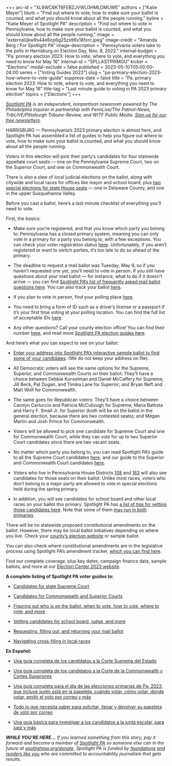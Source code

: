 +++
arc-id = "XL6WC6KT6FEBZJVWLOHMLOMUWE"
authors = ["Katie Meyer"]
blurb = "Find out where to vote, how to make sure your ballot is counted, and what you should know about all the people running."
byline = "Katie Meyer of Spotlight PA"
description = "Find out where to vote in Pennsylvania, how to make sure your ballot is counted, and what you should know about all the people running."
image = "external/jkw9s44e6cp6g25zs96x18fxrc.jpeg"
image-credit = "Amanda Berg / For Spotlight PA"
image-description = "Pennsylvania voters take to the polls in Harrisburg on Election Day, Nov. 8, 2022."
internal-budget = "Pa. primary election 2023: How to vote, where to vote, and everything you need to know for May 16"
internal-id = "SPLLASTPRIMGU"
kicker = "Elections"
modal-exclude = false
published = 2023-05-10T05:00:00-04:00
series = ["Voting Guides 2023"]
slug = "pa-primary-election-2023-how-where-to-vote-guide"
suppress-date = false
title = "Pa. primary election 2023: How to vote, where to vote, and everything you need to know for May 16"
title-tag = "Last minute guide to voting in PA 2023 primary election"
topics = ["Elections"]
+++

<a href="https://www.spotlightpa.org/"><i>Spotlight PA</i></a><i> is an independent, nonpartisan newsroom powered by The Philadelphia Inquirer in partnership with PennLive/The Patriot-News, TribLIVE/Pittsburgh Tribune-Review, and WITF Public Media. </i><a href="https://www.spotlightpa.org/newsletters"><i>Sign up for our free newsletters</i></a><i>.</i>

HARRISBURG — Pennsylvania’s 2023 primary election is almost here, and Spotlight PA has assembled a list of guides to help you figure out where to vote, how to make sure your ballot is counted, and what you should know about all the people running.

Voters in this election will pick their party’s candidates for four statewide appellate court seats — one on the Pennsylvania Supreme Court, two on the Superior Court, and one on Commonwealth Court.

<script src="https://www.spotlightpa.org/embed.js" async></script><div data-spl-embed-version="1" data-spl-src="https://www.spotlightpa.org/embeds/newsletter/"></div>


There is also a slew of local judicial elections on the ballot, along with citywide and local races for offices like mayor and school board, plus <a href="https://www.spotlightpa.org/news/2023/04/pa-state-house-majority-definition-rules-twitter-blue/">two special elections for state House seats</a> — one in Delaware County, and one in the upper Susquehanna Valley.

Before you cast a ballot, here’s a last-minute checklist of everything you’ll need to vote.

First, the basics:

- Make sure you’re registered, and that you know which party you belong to. Pennsylvania has a closed primary system, meaning you can only vote in a primary for a party you belong to, with a few exceptions. You can check your voter registration status <a href="https://www.pavoterservices.pa.gov/pages/voterregistrationstatus.aspx">here</a>. Unfortunately, if you aren’t registered or want to switch parties, it’s too late to do so ahead of the primary.

- The deadline to request a mail ballot was Tuesday, May 9, so if you haven’t requested one yet, you’ll need to vote in person. If you still have questions about your mail ballot — for instance, what to do if it doesn’t arrive — you can find <a href="https://www.spotlightpa.org/news/2023/04/pa-primary-election-2023-mail-ballot-deadline-request-guide/">Spotlight PA’s list of frequently asked mail ballot questions here</a>. You can also track your ballot <a href="https://www.pavoterservices.pa.gov/Pages/BallotTracking.aspx">here</a>.

- If you plan to vote in person, find your polling place <a href="https://www.pavoterservices.pa.gov/Pages/PollingPlaceInfo.aspx">here</a>.

- You need to bring a form of ID such as a driver’s license or a passport if it’s your first time voting at your polling location. You can find the full list of acceptable IDs <a href="https://www.vote.pa.gov/Register-to-Vote/Pages/Voter-ID-for-First-Time-Voters.aspx">here</a>.

- Any other questions? Call your county election office! You can find their number <a href="https://www.vote.pa.gov/Resources/Pages/Contact-Your-Election-Officials.aspx">here</a>, and read more <a href="https://www.spotlightpa.org/elections/">Spotlight PA election guides here</a>.

And here’s what you can expect to see on your ballot:

- <a href="https://www.spotlightpa.org/elections/">Enter your address into Spotlight PA’s interactive sample ballot to find some of your candidates</a>. (We do not keep your address on file).

- All Democratic voters will see the same options for the Supreme, Superior, and Commonwealth Courts on their ballot: They’ll have a choice between Debbie Kunselman and Daniel McCaffery for Supreme; Jill Beck, Pat Dugan, and Timika Lane for Superior; and Bryan Neft and Matt Wolf for Commonwealth.

- The same goes for Republican voters: They’ll have a choice between Carolyn Carluccio and Patricia McCullough for Supreme; Maria Battista and Harry F. Smail Jr. for Superior (both will be on the ballot in the general election, because there are two contested seats); and Megan Martin and Josh Prince for Commonwealth.

- Voters will be allowed to pick one candidate for Supreme Court and one for Commonwealth Court, while they can vote for up to two Superior Court candidates since there are two vacant seats.

- No matter which party you belong to, you can read Spotlight PA’s guide to all the Supreme Court candidates <a href="https://www.spotlightpa.org/news/2023/03/pa-election-primary-2023-supreme-court-candidates/">here</a>, and our guide to the Superior and Commonwealth Court candidates <a href="https://www.spotlightpa.org/news/2023/03/pa-election-primary-2023-commonwealth-superior-court-candidates/">here</a>.

- Voters who live in Pennsylvania House Districts <a href="https://ballotpedia.org/Pennsylvania_House_of_Representatives_District_108">108</a> and <a href="https://ballotpedia.org/Pennsylvania_House_of_Representatives_District_163">163</a> will also see candidates for those seats on their ballot. Unlike most races, voters who don’t belong to a major party are allowed to vote in special elections held during the spring primary.

- In addition, you will see candidates for school board and other local races on your ballot this primary. Spotlight PA has <a href="https://www.spotlightpa.org/news/2023/04/pa-primary-election-2023-candidates-running-mayor-council-judge-vetting-guide/">a list of tips for vetting those candidates here</a>. Note that some of them <a href="https://www.spotlightpa.org/news/2023/05/cross-file-school-board-republican-democrat-pennsylvania/">may run in both primaries</a>.

<script src="https://www.spotlightpa.org/embed.js" async></script><div data-spl-embed-version="1" data-spl-src="https://www.spotlightpa.org/embeds/donate/"></div>


There will be no statewide proposed constitutional amendments on the ballot. However, there may be local ballot initiatives depending on where you live. Check your <a href="https://www.vote.pa.gov/Resources/Pages/Contact-Your-Election-Officials.aspx">county’s election website</a> or sample ballot.

You can also check where constitutional amendments are in the legislative process using Spotlight PA’s amendment tracker, <a href="https://www.spotlightpa.org/news/2022/01/pennsylvania-constitution-amendments-tracker-complete-guide/">which you can find here</a>.

Find our complete coverage, plus key dates, campaign finance data, sample ballots, and more at our <a href="https://www.spotlightpa.org/elections/">Election Center 2023 website</a>.

<b>A complete listing of Spotlight PA voter guides to:</b>

- <a href="https://www.spotlightpa.org/news/2023/03/pa-election-primary-2023-supreme-court-candidates/">Candidates for state Supreme Court</a>

- <a href="https://www.spotlightpa.org/news/2023/03/pa-election-primary-2023-commonwealth-superior-court-candidates/">Candidates for Commonwealth and Superior Courts</a>

- <a href="https://www.spotlightpa.org/news/2023/04/pa-primary-election-2023-complete-guide-polling-place-mail-ballot/">Figuring out who is on the ballot, when to vote, how to vote, where to vote, and more</a>

- <a href="https://www.spotlightpa.org/news/2023/04/pa-primary-election-2023-candidates-running-mayor-council-judge-vetting-guide/">Vetting candidates for school board, judge, and more</a>

- <a href="https://www.spotlightpa.org/news/2023/04/pa-primary-election-2023-mail-ballot-deadline-request-guide/">Requesting, filling out, and returning your mail ballot</a>

- <a href="https://www.spotlightpa.org/news/2023/05/cross-file-school-board-republican-democrat-pennsylvania/">Navigating cross-filing in local races</a>

<b>En Español:</b>

- <a href="https://www.spotlightpa.org/news/2023/03/pa-primarias-elecci%C3%B3n-2023-corte-suprema/">Una guía completa de los candidatos a la Corte Suprema del Estado</a>

- <a href="https://www.spotlightpa.org/news/2023/04/pa-eleccion-primaria-2023-commonwealth-superior-corte-candidatos/">Una guía completa de los candidatos a la Corte de la Commonwealth y Cortes Superiores</a>

- <a href="https://www.spotlightpa.org/news/2023/04/pa-primarias-elecciones-2023-fecha-voto-independientes-resultados-urnas/">Una guía completa para el día de las elecciones primarias de Pa. 2023, que incluye quién está en la papeleta, cuándo votar, cómo votar, dónde votar, emitir el voto por correo y más</a>

- <a href="https://www.spotlightpa.org/news/2023/04/pa-eleccion-primaria-2023-guia-solicitar-papeleta-voto-correo-plazo/">Todo lo que necesita saber para solicitar, llenar y devolver su papeleta de voto por correo</a>

- <a href="https://www.spotlightpa.org/news/2023/04/pa-elecci%C3%B3n-primaria-2023-candidatos-contienda-alcalde-concejal-juez-investigacion-guia/">Una guía básica para investigar a los candidatos a la junta escolar, para juez y más</a>

<i><b>WHILE YOU’RE HERE...</b></i><i> If you learned something from this story, pay it forward and become a member of </i><a href="https://www.spotlightpa.org/"><i>Spotlight PA</i></a><i> so someone else can in the future at </i><a href="https://www.spotlightpa.org/donate"><i>spotlightpa.org/donate</i></a><i>. Spotlight PA is funded by</i><a href="https://www.spotlightpa.org/support"><i> foundations</i></a><i> </i><a href="https://www.spotlightpa.org/support"><i>and readers like you</i></a><i> who are committed to accountability journalism that gets results.</i>
